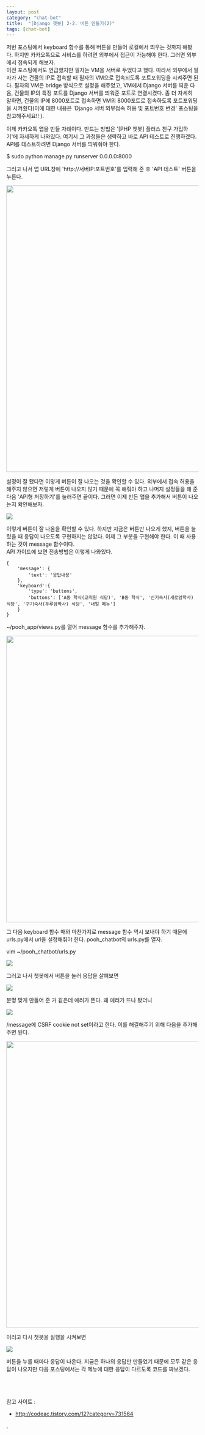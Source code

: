 ```yaml
---
layout: post
category: "chat-bot"
title:  "[Django 챗봇] 2-2. 버튼 만들기(2)"
tags: [chat-bot]
---
```


저번 포스팅에서 keyboard 함수를 통해 버튼을 만들어 로컬에서 띄우는 것까지 해봤다. 하지만 카카오톡으로 서비스를 하려면 외부에서 접근이 가능해야 한다. 그러면 외부에서 접속되게 해보자.<br>이전 포스팅에서도 언급했지만 필자는 VM을 서버로 두었다고 했다. 따라서 외부에서 필자가 사는 건물의 IP로 접속할 때 필자의 VM으로 접속되도록 포트포워딩을 시켜주면 된다. 필자의 VM은 bridge 방식으로 설정을 해주었고, VM에서 Django 서버를 띄운 다음, 건물의 IP의 특정 포트를 Django 서버를 띄워준 포트로 연결시켰다. 좀 더 자세히 말하면, 건물의 IP에 8000포트로 접속하면 VM의 8000포트로 접속하도록 포트포워딩을 시켜줬다(이에 대한 내용은 'Django 서버 외부접속 허용 및 포트번호 변경' 포스팅을 참고해주세요!! ).

이제 카카오톡 앱을 만들 차례이다. 만드는 방법은 '[PHP 챗봇] 플러스 친구 가입하기'에 자세하게 나와있다. 여기서 그 과정들은 생략하고 바로 API 테스트로 진행하겠다. API를 테스트하려면 Django 서버를 띄워줘야 한다.

$ sudo python manage.py runserver 0.0.0.0:8000

그러고 나서 앱 URL창에 'http://서버IP:포트번호'를 입력해 준 후 'API 테스트' 버튼을 누른다.

<img src="https://github.com/P00HP00H/P00HP00H.github.io/blob/master/img/vmserver-setting/42.JPG?raw=true" width="750px">

설정이 잘 됐다면 이렇게 버튼이 잘 나오는 것을 확인할 수 있다. 외부에서 접속 허용을 해주지 않으면 저렇게 버튼이 나오지 않기 때문에 꼭 해줘야 하고 나머지 설정들을 해 준 다음 'API형 저장하기'를 눌러주면 끝이다. 그러면 이제 만든 앱을 추가해서 버튼이 나오는지 확인해보자. 

<img src="https://github.com/P00HP00H/P00HP00H.github.io/blob/master/img/vmserver-setting/43.jpg?raw=true" width="px">

이렇게 버튼이 잘 나옴을 확인할 수 있다. 하지만 지금은 버튼만 나오게 했지, 버튼을 눌렀을 때 응답이 나오도록 구현하지는 않았다. 이제 그 부분을 구현해야 한다. 이 때 사용하는 것이 message 함수이다.<br>API 가이드에 보면 전송방법은 이렇게 나와있다.

```
{
    'message': {
        'text': '응답내용'
    },
    'keyboard':{
        'type': 'buttons',
        'buttons': ['A동 학식(교직원 식당)', 'B동 학식', '신기숙사(새로암학사) 식당', '구기숙사(두루암학사) 식당', '내일 메뉴']
    }
}

```

~/pooh_app/views.py를 열어 message 함수를 추가해주자.

<img src="https://github.com/P00HP00H/P00HP00H.github.io/blob/master/img/vmserver-setting/44.JPG?raw=true" width="750px">

그 다음 keyboard 함수 때와 마찬가지로 message 함수 역시 보내야 하기 때문에 urls.py에서 url을 설정해줘야 한다. pooh_chatbot의 urls.py를 열자.

vim ~/pooh_chatbot/urls.py

<img src="https://github.com/P00HP00H/P00HP00H.github.io/blob/master/img/vmserver-setting/45.JPG?raw=true" width="px">

그러고 나서 챗봇에서 버튼을 눌러 응답을 살펴보면

<img src="https://github.com/P00HP00H/P00HP00H.github.io/blob/master/img/vmserver-setting/46.jpg?raw=true" width="px">

분명 맞게 만들어 준 거 같은데 에러가 뜬다. 왜 에러가 뜨나 봤더니

<img src="https://github.com/P00HP00H/P00HP00H.github.io/blob/master/img/vmserver-setting/49.JPG?raw=true" width="px">

/message에 CSRF cookie not set이라고 한다. 이를 해결해주기 위해 다음을 추가해주면 된다.

<img src="https://github.com/P00HP00H/P00HP00H.github.io/blob/master/img/vmserver-setting/47.JPG?raw=true" width="750px">

이러고 다시 챗봇을 실행을 시켜보면

<img src="https://github.com/P00HP00H/P00HP00H.github.io/blob/master/img/vmserver-setting/48.jpg?raw=true" width="px">

버튼을 누를 때마다 응답이 나온다. 지금은 하나의 응답만 만들었기 때문에 모두 같은 응답이 나오지만 다음 포스팅에서는 각 메뉴에 대한 응답이 다르도록 코드를 짜보겠다.

<br><br><br>참고 사이트 : 

- http://codeac.tistory.com/12?category=731564

,

